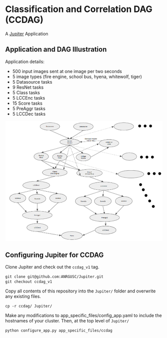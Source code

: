 # Classification and Correlation DAG (CCDAG)
A [Jupiter](https://github.com/ANRGUSC/Jupiter) Application

## Application and DAG Illustration

Application details:

 * 500 input images sent at one image per two seconds
 * 5 image types (fire engine, school bus, hyena, whitewolf, tiger)
 * 5 Datasource tasks
 * 9 ResNet tasks
 * 5 Class tasks
 * 5 LCCEnc tasks
 * 15 Score tasks
 * 5 PreAggr tasks
 * 5 LCCDec tasks

![CCDAG](ccdag.png)

## Configuring Jupiter for CCDAG

Clone Jupiter and check out the `ccdag_v1` tag.

    git clone git@github.com:ANRGUSC/Jupiter.git
    git checkout ccdag_v1

Copy all contents of this repository into the `Jupiter/` folder and overwrite any
existing files.

    cp -r ccdag/ Jupiter/

Make any modifications to app_specific_files/config_app.yaml to include the 
hostnames of your cluster. Then, at the top level of `Jupiter/`

    python configure_app.py app_specific_files/ccdag
